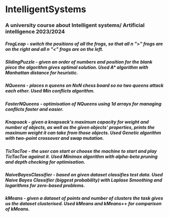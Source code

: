 # IntelligentSystems
 ### A university course about Intelligent systems/ Artificial intelligence 2023/2024
##### FrogLeap - switch the positions of all the frogs, so that all n ">" frogs are on the right and all n "<" frogs are on the left.
##### SlidingPuzzle - given an order of numbers and position for the blank piece the algorithm gives optimal solution. Used A* algorithm with Manhattan distance for heuristic.
##### NQueens - places n queens on NxN chess board so no two queens attack each other. Used Min conflicts algorithm.
##### FasterNQueens - optimisation of NQueens using 1d arrays for managing conflicts faster and easier.
##### Knapsack - given a knapsack's maximum capacity for weight and number of objects, as well as the given objects' properties, prints the maximum weight it can take from those objects. Used Genetic algorithm with two-point crossover and swap mutation.
##### TicTacToe - the user can start or choose the machine to start and play TicTacToe against it. Used Minimax algorithm with alpha-beta pruning and depth checking for optimisation.
##### NaiveBayesClassifier - based on given dataset classifies test data. Used Naive Bayes Classifier (biggest probability) with Laplase Smoothing and logarithms for zero-based problems.
##### kMeans - given a dataset of points and number of clusters the task gives us the dataset clusterised. Used kMeans and kMeans++ for comparison of kMeans.
